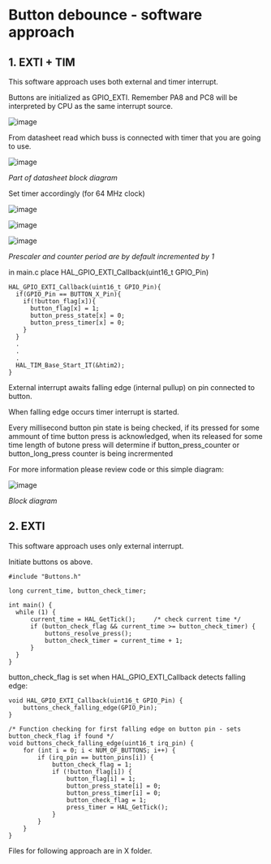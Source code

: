 # Button debounce - software approach


## 1. EXTI + TIM


This software approach uses both external and timer interrupt.

Buttons are initialized as GPIO_EXTI. Remember PA8 and PC8 will be interpreted by CPU as the same interrupt source.

![image](https://github.com/jmamej/STM32_SW_Button_Debounce/assets/57408600/8a96b4e6-e363-4197-a60d-13623c60a64d)

From datasheet read which buss is connected with timer that you are going to use.

![image](https://github.com/jmamej/STM32_SW_Button_Debounce/assets/57408600/180c77f1-726e-4b2a-98b2-87b50c230dbb)

*Part of datasheet block diagram*

Set timer accordingly (for 64 MHz clock)

![image](https://github.com/jmamej/STM32_SW_Button_Debounce/assets/57408600/fef3a27b-bb06-4fdb-b590-ca5f8062c9a1)


![image](https://github.com/jmamej/STM32_SW_Button_Debounce/assets/57408600/a0f63624-e285-4871-806d-faae9b21458e)


![image](https://github.com/jmamej/STM32_SW_Button_Debounce/assets/57408600/09820add-8d8f-434c-8df1-77f45ee49b3e)

*Prescaler and counter period are by default incremented by 1*


in main.c place HAL_GPIO_EXTI_Callback(uint16_t GPIO_Pin) 
```
HAL_GPIO_EXTI_Callback(uint16_t GPIO_Pin){
  if(GPIO_Pin == BUTTON_X_Pin){
    if(!button_flag[x]){
      button_flag[x] = 1;
      button_press_state[x] = 0;
      button_press_timer[x] = 0;
    }
  }
  .
  .
  .
  HAL_TIM_Base_Start_IT(&htim2);
}
```


External interrupt awaits falling edge (internal pullup) on pin connected to button.

When falling edge occurs timer interrupt is started.

Every millisecond button pin state is being checked, if its pressed for some ammount of time button press is acknowledged, when its released for some time length of butone press will determine if button_press_counter or button_long_press counter is being incrermented

For more information please review code or this simple diagram:

![image](https://github.com/jmamej/STM32_SW_Button_Debounce/assets/57408600/42b844fd-a67f-41fe-9980-e3eeb56ed15e)

*Block diagram*

## 2. EXTI


This software approach uses only external interrupt.

Initiate buttons os above.


```
#include "Buttons.h"

long current_time, button_check_timer;

int main() {
  while (1) {
	  current_time = HAL_GetTick();		/* check current time */
	  if (button_check_flag && current_time >= button_check_timer) {
		  buttons_resolve_press();
		  button_check_timer = current_time + 1;
	  }	
  }
}
```

button_check_flag is set when HAL_GPIO_EXTI_Callback detects falling edge:

```
void HAL_GPIO_EXTI_Callback(uint16_t GPIO_Pin) {
	buttons_check_falling_edge(GPIO_Pin);
}

/* Function checking for first falling edge on button pin - sets button_check_flag if found */
void buttons_check_falling_edge(uint16_t irq_pin) {
	for (int i = 0; i < NUM_OF_BUTTONS; i++) {
		if (irq_pin == button_pins[i]) {
			button_check_flag = 1;
			if (!button_flag[i]) {
				button_flag[i] = 1;
				button_press_state[i] = 0;
				button_press_timer[i] = 0;
				button_check_flag = 1;
				press_timer = HAL_GetTick();
			}
		}
	}
}
```
Files for following approach are in X folder.
